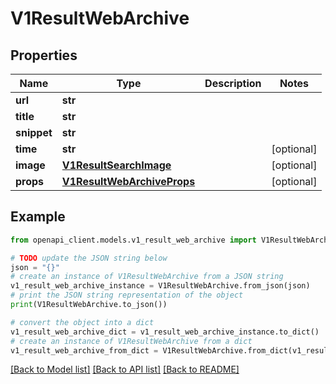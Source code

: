 # V1ResultWebArchive


## Properties

Name | Type | Description | Notes
------------ | ------------- | ------------- | -------------
**url** | **str** |  | 
**title** | **str** |  | 
**snippet** | **str** |  | 
**time** | **str** |  | [optional] 
**image** | [**V1ResultSearchImage**](V1ResultSearchImage.md) |  | [optional] 
**props** | [**V1ResultWebArchiveProps**](V1ResultWebArchiveProps.md) |  | [optional] 

## Example

```python
from openapi_client.models.v1_result_web_archive import V1ResultWebArchive

# TODO update the JSON string below
json = "{}"
# create an instance of V1ResultWebArchive from a JSON string
v1_result_web_archive_instance = V1ResultWebArchive.from_json(json)
# print the JSON string representation of the object
print(V1ResultWebArchive.to_json())

# convert the object into a dict
v1_result_web_archive_dict = v1_result_web_archive_instance.to_dict()
# create an instance of V1ResultWebArchive from a dict
v1_result_web_archive_from_dict = V1ResultWebArchive.from_dict(v1_result_web_archive_dict)
```
[[Back to Model list]](../README.md#documentation-for-models) [[Back to API list]](../README.md#documentation-for-api-endpoints) [[Back to README]](../README.md)


